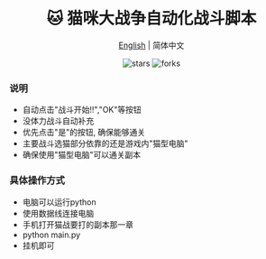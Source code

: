 <div align="center">
  <h1>🐱 猫咪大战争自动化战斗脚本</h1>
  <div>
    <a href="https://github.com/Kamio-Misuzu/Battle_Cat_Script/tree/main">English</a> | 
    <a >简体中文</a> 
  </div>
  <p>
    <img src="https://img.shields.io/github/stars/Kamio-Misuzu/Battle_Cat_Script?style=social" alt="stars">
    <img src="https://img.shields.io/github/forks/Kamio-Misuzu/Battle_Cat_Script?style=social" alt="forks">
  </p>
</div>



### 说明
- 自动点击"战斗开始!!","OK"等按钮
- 没体力战斗自动补充
- 优先点击"是"的按钮, 确保能够通关
- 主要战斗选猫部分依靠的还是游戏内"猫型电脑"
- 确保使用"猫型电脑"可以通关副本

### 具体操作方式
- 电脑可以运行python
- 使用数据线连接电脑
- 手机打开猫战要打的副本那一章
- python main.py
- 挂机即可
